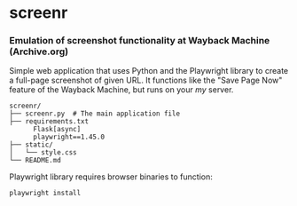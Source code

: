 # screenr
### Emulation of screenshot functionality at Wayback Machine (Archive.org)

Simple web application that uses Python and the Playwright library to create a full-page screenshot of given URL. It functions like the "Save Page Now" feature of the Wayback Machine, but runs on your *my* server.

```
screenr/
├── screenr.py  # The main application file
├── requirements.txt
      Flask[async]
      playwright==1.45.0
├── static/
│   └── style.css
└── README.md
```

Playwright library requires browser binaries to function:
```
playwright install
```

